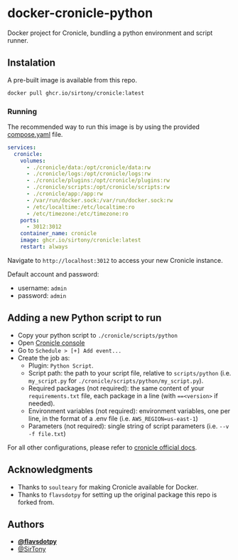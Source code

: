 # docker-cronicle-python

Docker project for Cronicle, bundling a python environment and script runner.

## Instalation

A pre-built image is available from this repo.

```bash
docker pull ghcr.io/sirtony/cronicle:latest
```

### Running

The recommended way to run this image is by using the provided [compose.yaml](https://github.com/SirTony/docker-cronicle-python/blob/main/compose.yaml) file.

```yaml
services:
  cronicle:
    volumes:
      - ./cronicle/data:/opt/cronicle/data:rw
      - ./cronicle/logs:/opt/cronicle/logs:rw
      - ./cronicle/plugins:/opt/cronicle/plugins:rw
      - ./cronicle/scripts:/opt/cronicle/scripts:rw
      - ./cronicle/app:/app:rw
      - /var/run/docker.sock:/var/run/docker.sock:rw
      - /etc/localtime:/etc/localtime:ro
      - /etc/timezone:/etc/timezone:ro
    ports:
      - 3012:3012
    container_name: cronicle
    image: ghcr.io/sirtony/cronicle:latest
    restart: always
```
Navigate to `http://localhost:3012` to access your new Cronicle instance.

Default account and password:

- username: `admin`
- password: `admin`

## Adding a new Python script to run

* Copy your python script to `./cronicle/scripts/python`
* Open [Cronicle console](localhost:3012)
* Go to `Schedule > [+] Add event...`
* Create the job as:
  * Plugin: `Python Script`.
  * Script path: the path to your script file, relative to `scripts/python` (i.e. `my_script.py` for `./cronicle/scripts/python/my_script.py`).
  * Required packages (not required): the same content of your `requirements.txt` file, each package in a line (with `==<version>` if needed).
  * Environment variables (not required): environment variables, one per line, in the format of a .env file (i.e. `AWS_REGION=us-east-1`)
  * Parameters (not required): single string of script parameters (i.e. `--v -f file.txt`)

For all other configurations, please refer to [cronicle official docs](https://github.com/jhuckaby/Cronicle/blob/master/docs/WebUI.md).

## Acknowledgments

- Thanks to `soulteary` for making Cronicle available for Docker.
- Thanks to `flavsdotpy` for setting up the original package this repo is forked from.

## Authors

* **[@flavsdotpy](github.com/flavsdotpy)**
* [@SirTony](github.com/flavsdotpy)

